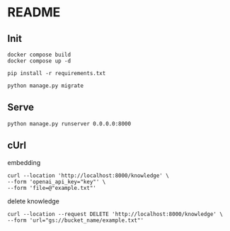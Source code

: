 # README

## Init

```shell
docker compose build
docker compose up -d
```

```shell
pip install -r requirements.txt
```

```shell
python manage.py migrate
```

## Serve

```shell
python manage.py runserver 0.0.0.0:8000
```

## cUrl

embedding

```shell
curl --location 'http://localhost:8000/knowledge' \
--form 'openai_api_key="key"' \
--form 'file=@"example.txt"'
```

delete knowledge

```shell
curl --location --request DELETE 'http://localhost:8000/knowledge' \
--form 'url="gs://bucket_name/example.txt"'
```
